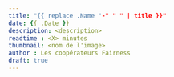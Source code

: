 ```yaml
---
title: "{{ replace .Name "-" " " | title }}"
date: {{ .Date }}
description: <description>
readtime : <X> minutes
thumbnail: <nom de l'image>
author : Les coopérateurs Fairness
draft: true
---
```


